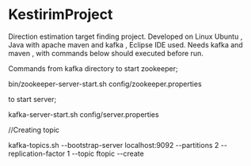# KestirimProject
Direction estimation target finding project.
Developed on Linux Ubuntu , Java with apache maven and kafka , Eclipse IDE used.
Needs kafka and maven , with commands below should executed before run.

Commands from kafka directory
to start zookeeper; 

bin/zookeeper-server-start.sh config/zookeeper.properties

to start server;

kafka-server-start.sh config/server.properties

//Creating topic

kafka-topics.sh --bootstrap-server localhost:9092 --partitions 2 --replication-factor 1 --topic ftopic --create
